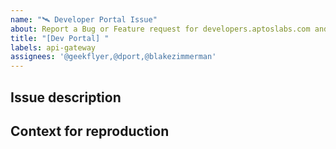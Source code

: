 ```yaml
---
name: "🛰️ Developer Portal Issue"
about: Report a Bug or Feature request for developers.aptoslabs.com and api.aptoslabs.com
title: "[Dev Portal] "
labels: api-gateway
assignees: '@geekflyer,@dport,@blakezimmerman'
---
```


## Issue description

## Context for reproduction

<!-- Include context which UI page (link) or API call you encountered the issue (e.g. api.mainnet.aptoslabs.com/v1 /v1/graphql, grpc.mainnet.aptoslabs.com) and what client (e.g. node.js, browser, etc.) you used.>

<!-- Include links to relevant RFCs, issues, and discussions. -->


